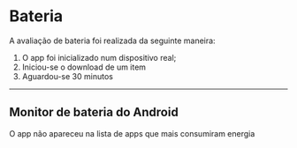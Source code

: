 # Bateria


A avaliação de bateria foi realizada da seguinte maneira:

1. O app foi inicializado num dispositivo real;
2. Iniciou-se o download de um item
3. Aguardou-se 30 minutos

----
## Monitor de bateria do Android
O app não apareceu na lista de apps que mais consumiram energia
